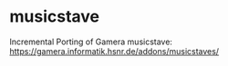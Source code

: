 # musicstave

Incremental Porting of Gamera musicstave: https://gamera.informatik.hsnr.de/addons/musicstaves/
